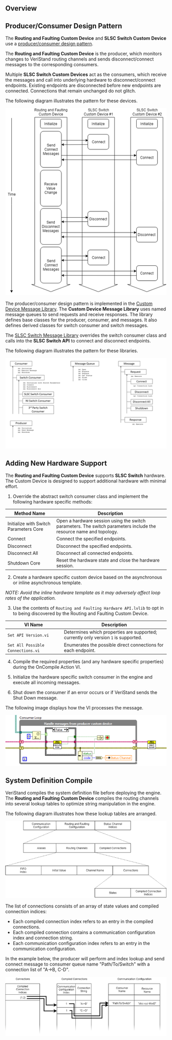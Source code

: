 ## Overview

## Producer/Consumer Design Pattern

The **Routing and Faulting Custom Device** and **SLSC Switch Custom Device** use a [producer/consumer design pattern](http://www.ni.com/tutorial/3023/en/).

The **Routing and Faulting Custom Device** is the producer, which monitors changes to VeriStand routing channels and sends disconnect/connect messages to the corresponding consumers.

Multiple **SLSC Switch Custom Devices** act as the consumers, which receive the messages and call into underlying hardware to disconnect/connect endpoints. Existing endpoints are disconnected before new endpoints are connected. Connections that remain unchanged do not glitch.

The following diagram illustrates the pattern for these devices.

![Switch Messages](Support/Switch%20Messages.png)

The producer/consumer design pattern is implemented in the [Custom Device Message Library](https://github.com/ni/niveristand-custom-device-message-library). The **Custom Device Message Library** uses named message queues to send requests and receive responses. The library defines base classes for the producer, consumer, and messages. It also defines derived classes for switch consumer and switch messages.

The [SLSC Switch Message Library](https://github.com/ni/niveristand-slsc-switch-message-library) overrides the switch consumer class and calls into the **SLSC Switch API** to connect and disconnect endpoints.

The following diagram illustrates the pattern for these libraries.

![Class Diagram](Support/Class%20Diagram.png)

## Adding New Hardware Support

The **Routing and Faulting Custom Device** supports **SLSC Switch** hardware. The Custom Device is designed to support additional hardware with minimal effort.

1. Override the abstract switch consumer class and implement the following hardware specific methods:

  | Method Name | Description |
  |---|---|
  | Initialize with Switch Parameters Core | Open a hardware session using the switch parameters. The switch parameters include the resource name and topology. |
  | Connect | Connect the specified endpoints. |
  | Disconnect | Disconnect the specified endpoints. |
  | Disconnect All | Disconnect all connected endpoints. |
  | Shutdown Core | Reset the hardware state and close the hardware session. |

2. Create a hardware specific custom device based on the asynchronous or inline asynchronous template.  

  _NOTE: Avoid the inline hardware template as it may adversely affect loop rates of the application._

3. Use the contents of `Routing and Faulting Hardware API.lvlib` to opt in to being discovered by the Routing and Faulting Custom Device.

  | VI Name | Description |
  |---|---|
  | `Set API Version.vi` | Determines which properties are supported; currently only version `1` is supported. |
  | `Set All Possible Connections.vi` | Enumerates the possible direct connections for each endpoint. |

4. Compile the required properties (and any hardware specific properties) during the OnCompile Action VI.

5. Initialize the hardware specific switch consumer in the engine and execute all incoming messages.

6. Shut down the consumer if an error occurs or if VeriStand sends the Shut Down message.

  The following image displays how the VI processes the message.

  ![RT Driver VI](Support/RT%20Driver%20VI.png)

## System Definition Compile

VeriStand compiles the system definition file before deploying the engine. The **Routing and Faulting Custom Device** compiles the routing channels into several lookup tables to optimize string manipulation in the engine.

The following diagram illustrates how these lookup tables are arranged.

![Compiled Routing and Faulting Configuration](Support/Compiled%20Routing%20and%20Faulting.png)

The list of connections consists of an array of state values and compiled connection indices:
* Each compiled connection index refers to an entry in the compiled connections.
* Each compiled connection contains a communication configuration index and connection string.
* Each communication configuration index refers to an entry in the communication configuration.

In the example below, the producer will perform and index lookup and send connect message to consumer queue name "Path/To/Switch" with a connection list of "A->B, C-D".

![Connection Lookup](Support/Connection%20Lookup.png)

